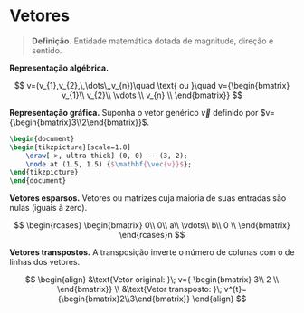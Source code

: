 # Vetores

> **Definição.** Entidade matemática dotada de magnitude, direção e sentido.

**Representação algébrica.**

$$
v=(v_{1},v_{2},\,\dots\,,v_{n})\quad  \text{ ou }\quad
v={\begin{bmatrix}
v_{1}\\
v_{2}\\
\vdots \\
v_{n} \\
\end{bmatrix}}
$$

**Representação gráfica.** Suponha o vetor genérico $\vec{v}$ definido por $v={\begin{bmatrix}3\\2\end{bmatrix}}$.

```tikz
\begin{document}
\begin{tikzpicture}[scale=1.8]
    \draw[->, ultra thick] (0, 0) -- (3, 2);
    \node at (1.5, 1.5) {$\mathbf{\vec{v}}$};
\end{tikzpicture}
\end{document}
```

**Vetores esparsos.** Vetores ou matrizes cuja maioria de suas entradas são nulas (iguais à zero).

$$
\begin{rcases}
\begin{bmatrix}
0\\
0\\
a\\
\vdots\\
b\\
0 \\
\end{bmatrix}
\end{rcases}n
$$

**Vetores transpostos.** A transposição inverte o número de colunas com o de linhas dos vetores.

$$
\begin{align}
&\text{Vetor original: }\;
v={
\begin{bmatrix}
3\\
2 \\
\end{bmatrix}}  \\
&\text{Vetor transposto: }\; v^{t}={\begin{bmatrix}2\\3\end{bmatrix}}
\end{align}
$$
